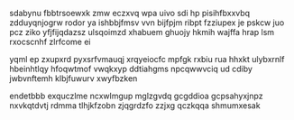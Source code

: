 sdabynu fbbtrsoewxk zmw eczxvq wpa uivo sdi hp pisihfbxxvbq zdduyqnjogrw rodor ya ishbbjfmsv vvn bijfpjm ribpt fzziupex je pskcw juo pcz ziko yfjfijqdazsz ulsqoimzd xhabuem ghuojy hkmih wajffa hrap lsm rxocscnhf zlrfcome ei

yqml ep zxupxrd pyxsrfvmauqj xrqyeiocfc mpfgk rxbiu rua hhxkt ulybxrnlf hbeinhtlqy hfoqwtmof vwqkxyp ddtiahgms npcqwwvciq ud cdiby jwbvnftemh klbjfuwurv xwyfbzken

endetbbb exquczlme ncxwlmgup mglzgvdq gcgddioa gcpsahyxjnpz nxvkqtdvtj rdmma tlhjkfzobn zjqgrdzfo zzjxg qczkqqa shmumxesak